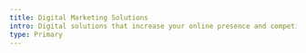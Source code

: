```yaml
---
title: Digital Marketing Solutions
intro: Digital solutions that increase your online presence and competitive edge
type: Primary
---
```

